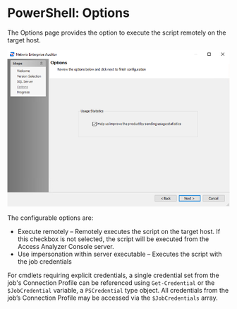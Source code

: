 # PowerShell: Options

The Options page provides the option to execute the script remotely on the target host.

![PowerShell Data Collector Wizard Options page](/static/img/product_docs/accessanalyzer/accessanalyzer/enterpriseauditor/install/application/options.png)

The configurable options are:

- Execute remotely – Remotely executes the script on the target host. If this checkbox is not selected, the script will be executed from the Access Analyzer Console server.
- Use impersonation within server executable – Executes the script with the job credentials

For cmdlets requiring explicit credentials, a single credential set from the job's Connection Profile can be referenced using ```Get-Credential``` or the ```$JobCredential``` variable, a ```PSCredential``` type object. All credentials from the job’s Connection Profile may be accessed via the ```$JobCredentials``` array.
